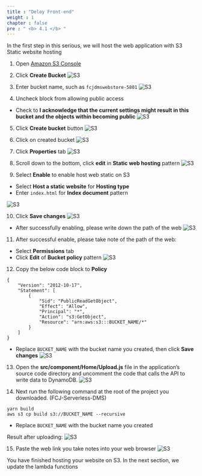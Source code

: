 ```yaml
---
title : "Deloy Front-end"
weight : 1
chapter : false
pre : " <b> 4.1 </b> "
---
```


In the first step in this serious, we will host the web application with S3 Static website hosting

1. Open [Amazon S3 Console](https://console.aws.amazon.com/s3)
2. Click **Create Bucket**
![S3](/images/4.frontendintergrationwithapigateway/001-frontendintergrationwithapigateway.png)

3. Enter bucket name, such as `fcjdmswebstore-5801`
![S3](/images/4.frontendintergrationwithapigateway/002-frontendintergrationwithapigateway.png)

4. Uncheck block from allowing public access
 + Check to **I acknowledge that the current settings might result in this bucket and the objects within becoming public**
 ![S3](/images/4.frontendintergrationwithapigateway/003-frontendintergrationwithapigateway.png)

5. Click **Create bucket** button
![S3](/images/4.frontendintergrationwithapigateway/004-frontendintergrationwithapigateway.png)

6. Click on created bucket
![S3](/images/4.frontendintergrationwithapigateway/005-frontendintergrationwithapigateway.png)

7. Click **Properties** tab
![S3](/images/4.frontendintergrationwithapigateway/006-frontendintergrationwithapigateway.png)

8. Scroll down to the bottom, click **edit** in **Static web hosting** pattern
![S3](/images/4.frontendintergrationwithapigateway/007-frontendintergrationwithapigateway.png)

9. Select **Enable** to enable host web static on S3
 + Select **Host a static website** for **Hosting type**
 + Enter `index.html` for **Index document** pattern

![S3](/images/4.frontendintergrationwithapigateway/008-frontendintergrationwithapigateway.png)

10. Click **Save changes**
![S3](/images/4.frontendintergrationwithapigateway/009-frontendintergrationwithapigateway.png)
 + After successfully enabling, please write down the path of the web
![S3](/images/4.frontendintergrationwithapigateway/010-frontendintergrationwithapigateway.png)

11. After successful enable, please take note of the path of the web:
 + Select **Permissions** tab
 + Click **Edit** of **Bucket policy** pattern
![S3](/images/4.frontendintergrationwithapigateway/011-frontendintergrationwithapigateway.png)

12. Copy the below code block to **Policy**

```
{
    "Version": "2012-10-17",
    "Statement": [
        {
            "Sid": "PublicReadGetObject",
            "Effect": "Allow",
            "Principal": "*",
            "Action": "s3:GetObject",
            "Resource": "arn:aws:s3:::BUCKET_NAME/*"
        }
    ]
}

```

 + Replace `BUCKET_NAME` with the bucket name you created, then click **Save changes**
![S3](/images/4.frontendintergrationwithapigateway/012-frontendintergrationwithapigateway.png)

13. Open the **src/component/Home/Upload.js** file in the application’s source code directory and uncomment the code that calls the API to write data to DynamoDB.
![S3](/images/4.frontendintergrationwithapigateway/013-frontendintergrationwithapigateway.png)

14. Next run the following command at the root of the project you downloaded. (FCJ-Serverless-DMS)
```
yarn build
aws s3 cp build s3://BUCKET_NAME --recursive

```
 + Replace `BUCKET_NAME` with the bucket name you created

Result after uploading:
![S3](/images/4.frontendintergrationwithapigateway/014-frontendintergrationwithapigateway.png)

15. Paste the web link you take notes into your web browser
![S3](/images/4.frontendintergrationwithapigateway/015-frontendintergrationwithapigateway.png)

You have finished hosting your website on S3. In the next section, we update the lambda functions